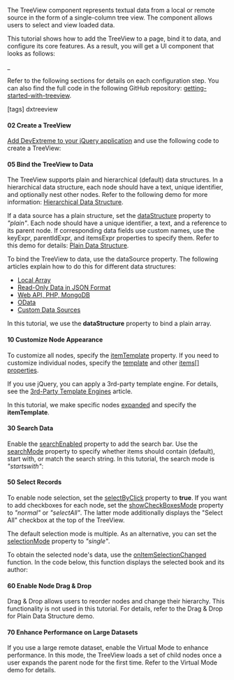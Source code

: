 The TreeView component represents textual data from a local or remote source in the form of a single-column tree view. The component allows users to select and view loaded data.

This tutorial shows how to add the TreeView to a page, bind it to data, and configure its core features. As a result, you will get a UI component that looks as follows:

_

Refer to the following sections for details on each configuration step. You can also find the full code in the following GitHub repository: <a href="_" target="_blank">getting-started-with-treeview</a>.

[tags] dxtreeview

#### 02 Create a TreeView
[Add DevExtreme to your jQuery application](/concepts/58%20jQuery%20Components/05%20Add%20DevExtreme%20to%20a%20jQuery%20Application/00%20Add%20DevExtreme%20to%20a%20jQuery%20Application.md '/Documentation/Guide/jQuery_Components/Add_DevExtreme_to_a_jQuery_Application/') and use the following code to create a TreeView:

#### 05 Bind the TreeView to Data
The TreeView supports plain and hierarchical (default) data structures. In a hierarchical data structure, each node should have a text, unique identifier, and optionally nest other nodes. Refer to the following demo for more information: [Hierarchical Data Structure](/Demos/WidgetsGallery/Demo/TreeView/HierarchicalDataStructure/).

If a data source has a plain structure, set the [dataStructure](/Documentation/ApiReference/UI_Components/dxTreeView/Configuration/#dataStructure) property to *"plain"*. Each node should have a unique identifier, a text, and a reference to its parent node. If corresponding data fields use custom names, use the keyExpr, parentIdExpr, and itemsExpr properties to specify them. Refer to this demo for details: [Plain Data Structure](https://js.devexpress.com/Demos/WidgetsGallery/Demo/TreeView/FlatDataStructure/).

To bind the TreeView to data, use the dataSource property. The following articles explain how to do this for different data structures:

- [Local Array](/Documentation/Guide/Data_Binding/Specify_a_Data_Source/Local_Array/)
- [Read-Only Data in JSON Format](/Documentation/Guide/Data_Binding/Specify_a_Data_Source/Read-Only_Data_in_JSON_Format/)
- [Web API, PHP, MongoDB](/Documentation/Guide/Data_Binding/Specify_a_Data_Source/Web_API,_PHP,_MongoDB/)
- [OData](/Documentation/Guide/Data_Binding/Specify_a_Data_Source/OData/)
- [Custom Data Sources](/Documentation/Guide/Data_Binding/Specify_a_Data_Source/Custom_Data_Sources/)

In this tutorial, we use the **dataStructure** property to bind a plain array. 

#### 10 Customize Node Appearance
To customize all nodes, specify the [itemTemplate](/Documentation/ApiReference/UI_Components/dxTreeView/Configuration/#itemTemplate) property. If you need to customize individual nodes, specify the [template](/Documentation/ApiReference/UI_Components/dxTreeView/Configuration/items/#template) and other [items[] properties](/Documentation/ApiReference/UI_Components/dxTreeView/Configuration/items/).

If you use jQuery, you can apply a 3rd-party template engine. For details, see the [3rd-Party Template Engines](/Documentation/Guide/UI_Components/Common/Templates/#3rd-Party_Template_Engines) article.

In this tutorial, we make specific nodes [expanded](/Documentation/ApiReference/UI_Components/dxTreeView/Configuration/items/#expanded) and specify the **itemTemplate**.

#### 30 Search Data
Enable the [searchEnabled](/Documentation/ApiReference/UI_Components/dxTreeView/Configuration/#searchEnabled) property to add the search bar. Use the [searchMode](/Documentation/ApiReference/UI_Components/dxTreeView/Configuration/#searchMode) property to specify whether items should contain (default), start with, or match the search string. In this tutorial, the search mode is *"startswith"*:

#### 50 Select Records
To enable node selection, set the [selectByClick](/Documentation/ApiReference/UI_Components/dxTreeView/Configuration/#selectByClick) property to **true**. If you want to add checkboxes for each node, set the [showCheckBoxesMode](/Documentation/ApiReference/UI_Components/dxTreeView/Configuration/#showCheckBoxesMode) property to *"normal"* or *"selectAll"*. The latter mode additionally displays the "Select All" checkbox at the top of the TreeView.

The default selection mode is multiple. As an alternative, you can set the [selectionMode](/Documentation/ApiReference/UI_Components/dxTreeView/Configuration/selectionMode) property to *"single"*.

To obtain the selected node's data, use the [onItemSelectionChanged](/Documentation/ApiReference/UI_Components/dxTreeView/Configuration/#onItemSelectionChanged) function. In the code below, this function displays the selected book and its author:

#### 60 Enable Node Drag & Drop
Drag & Drop allows users to reorder nodes and change their hierarchy. This functionality is not used in this tutorial. For details, refer to the Drag & Drop for Plain Data Structure demo.

#### 70 Enhance Performance on Large Datasets
If you use a large remote dataset, enable the Virtual Mode to enhance performance. In this mode, the TreeView loads a set of child nodes once a user expands the parent node for the first time. Refer to the Virtual Mode demo for details.
